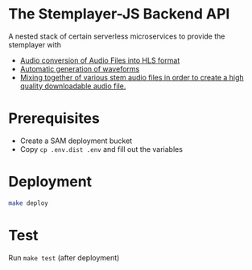 # The Stemplayer-JS Backend API

A nested stack of certain serverless microservices to provide the stemplayer with

- [Audio conversion of Audio Files into HLS format](https://github.com/sound-ws/hls-service)
- [Automatic generation of waveforms](https://github.com/sound-ws/audio-waveform-service)
- [Mixing together of various stem audio files in order to create a high quality downloadable audio file.](https://github.com/sound-ws/audio-mix-service)

# Prerequisites

- Create a SAM deployment bucket
- Copy `cp .env.dist .env` and fill out the variables

# Deployment

```bash
make deploy
```

# Test

Run `make test` (after deployment)
